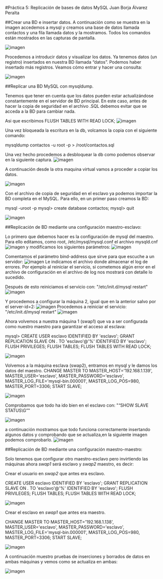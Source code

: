 #Práctica 5: Replicación de bases de datos MySQL
Juan Borja Álvarez Peralta

##Crear una BD e insertar datos.
A continuación como se muestra en la imagen accedemos a mysql y creamos una base
de datos llamada contactos y una fila llamada datos y la mostramos.
Todos los comandos están mostrados en las capturas de pantalla.

![imagen](Capturas/Captura_1.png)

Procedemos a introducir datos y visualizar los datos.
Ya tenemos datos (un registro) insertados en nuestra BD llamada “datos”. Podemos
haber insertado más registros. Veamos cómo entrar y hacer una consulta:

![imagen](Capturas/Captura_2.png)

##Replicar una BD MySQL con mysqldump.

Tenemos que tener en cuenta que los datos pueden
estar actualizándose constantemente en el servidor de BD principal. En este caso,
antes de hacer la copia de seguridad en el archivo .SQL debemos evitar que se
acceda a la BD para cambiar nada.

Asi que escribimos FLUSH TABLES WITH READ LOCK;
![imagen](Capturas/Captura_3.png)

Una vez bloqueada la escritura en la db, volcamos la copia con el siguiente comando:

mysqldump contactos -u root -p > /root/contactos.sql

Una vez hecho procedemos a desbloquear la db como podemos observar en la siguiente captura.
![imagen](Capturas/Captura_4.png)

A continuación desde la otra maquina virtual vamos a proceder a copiar los datos.

![imagen](Capturas/Captura_5.png)

Con el archivo de copia de seguridad en el esclavo ya podemos importar la BD
completa en el MySQL. Para ello, en un primer paso creamos la BD:

 mysql -uroot -p
mysql> create database contactos;
mysql> quit

![imagen](Capturas/Captura_6.png)

##Replicación de BD mediante una configuración maestro-esclavo:

Lo primero que debemos hacer es la configuración de mysql del maestro. Para ello
editamos, como root,  /etc/mysql/mysql.conf  el archivo mysqld.cnf 
![imagen](Capturas/Captura_7.png)
y modificamos los siguientes parámetros:
![imagen](Capturas/Captura_8.png)

Comentamos el parámetro bind-address que sirve para que escuche a un servidor:
![imagen](Capturas/Captura_9.png)
Le indicamos el archivo donde almacenar el log de errores. Por ejemplo al reiniciar el
servicio, si cometemos algún error en el archivo de configuración en el archivo de log
nos mostrará con detalle lo sucedido.

Después de esto reiniciamos el servicio con: "/etc/init.d/mysql restart"
![imagen](Capturas/Captura_10.png)

Y procedemos a configurar la máquina 2, igual que en la anterior salvo por el server-id=2:
![imagen](Capturas/Captura_11.png)
Procedemos a reiniciar el servicio: "/etc/init.d/mysql restart"
![imagen](Capturas/Captura_12.png)

Ahora volvemos a nuestra máquina 1 (swap1) que va a ser configurada como nuestro maestro para garantizar el acceso al esclava:

mysql> CREATE USER esclavo IDENTIFIED BY 'esclavo';
GRANT REPLICATION SLAVE ON *.* TO 'esclavo'@'%' IDENTIFIED BY 'esclavo';
FLUSH PRIVILEGES;
FLUSH TABLES;
FLUSH TABLES WITH READ LOCK;

![imagen](Capturas/Captura_13.png)

Volvemos a la máquina esclava (swap2), entramos en mysql y le damos los datos del maestro.
CHANGE MASTER TO MASTER_HOST='192.168.1.139', MASTER_USER='esclavo', MASTER_PASSWORD='esclavo', MASTER_LOG_FILE='mysql-bin.000001', MASTER_LOG_POS=980, MASTER_PORT=3306;
START SLAVE;

![imagen](Capturas/Captura_14.png)

Comprobamos que todo ha ido bien en el esclavo con: "“SHOW SLAVE STATUS\G”"

![imagen](Capturas/Captura_15.png)

a continuación mostramos que todo funciona correctamente insertando algunos datos y comprobando que se actualiza,en la siguiente imagen podemos comprobarlo.
![imagen](Capturas/Captura_16.png)

##Replicación de BD mediante una configuración maestro-maestro:

Solo tenemos que configurar otro maestro-esclavo pero invirtiendo las máquinas ahora *swap1* será esclavo y *swap2* maestro, es decir:

Crear el usuario en *swap2* que antes era esclavo.

CREATE USER esclavo IDENTIFIED BY 'esclavo';
GRANT REPLICATION SLAVE ON *.* TO 'esclavo'@'%' IDENTIFIED BY 'esclavo';
FLUSH PRIVILEGES;
FLUSH TABLES;
FLUSH TABLES WITH READ LOCK;

![imagen](Capturas/Captura_17.png)

Crear el esclavo en *swap1* que antes era maestro.


CHANGE MASTER TO MASTER_HOST='192.168.1.138', MASTER_USER='esclavo', MASTER_PASSWORD='esclavo', MASTER_LOG_FILE='mysql-bin.000001', MASTER_LOG_POS=980, MASTER_PORT=3306;
START SLAVE;

![imagen](Capturas/Captura_18.png)

A continuación muestro pruebas de inserciones y borrados de datos en ambas máquinas y vemos como se actualiza en ambas:

![imagen](Capturas/Captura_19.png)
